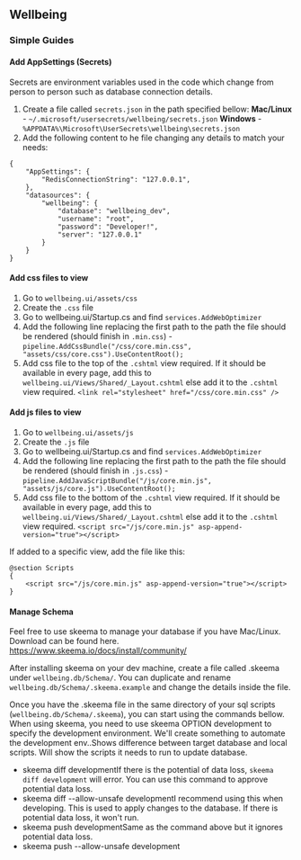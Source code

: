 ## Wellbeing

### Simple Guides

#### Add AppSettings (Secrets)
Secrets are environment variables used in the code which change from person to person such as database connection details.
1. Create a file called `secrets.json` in the path specified bellow:
**Mac/Linux** - `~/.microsoft/usersecrets/wellbeing/secrets.json`
**Windows** - `%APPDATA%\Microsoft\UserSecrets\wellbeing\secrets.json`
2. Add the following content to he file changing any details to match your needs:
```
{
    "AppSettings": {
        "RedisConnectionString": "127.0.0.1",
    },
    "datasources": {
        "wellbeing": {
            "database": "wellbeing_dev",
            "username": "root",
            "password": "Developer!",
            "server": "127.0.0.1"
        }
    }
}
```

#### Add css files to view
1. Go to `wellbeing.ui/assets/css`
2. Create the `.css` file
3. Go to wellbeing.ui/Startup.cs and find `services.AddWebOptimizer`
4. Add the following line replacing the first path to the path the file should be rendered (should finish in `.min.css`) - `pipeline.AddCssBundle("/css/core.min.css", "assets/css/core.css").UseContentRoot();`
5. Add css file to the top of the `.cshtml` view required. If it should be available in every page, add this to `wellbeing.ui/Views/Shared/_Layout.cshtml` else add it to the `.cshtml` view required. `<link rel="stylesheet" href="/css/core.min.css" />`

#### Add js files to view
1. Go to `wellbeing.ui/assets/js`
2. Create the `.js` file
3. Go to wellbeing.ui/Startup.cs and find `services.AddWebOptimizer`
4. Add the following line replacing the first path to the path the file should be rendered (should finish in `.js.css`) - `pipeline.AddJavaScriptBundle("/js/core.min.js", "assets/js/core.js").UseContentRoot();`
5. Add css file to the bottom of the `.cshtml` view required. If it should be available in every page, add this to `wellbeing.ui/Views/Shared/_Layout.cshtml` else add it to the `.cshtml` view required. `<script src="/js/core.min.js" asp-append-version="true"></script>`

If added to a specific view, add the file like this:
```
@section Scripts
{
    <script src="/js/core.min.js" asp-append-version="true"></script>
}
```

#### Manage Schema
Feel free to use skeema to manage your database if you have Mac/Linux. Download can be found here. https://www.skeema.io/docs/install/community/

After installing skeema on your dev machine, create a file called .skeema under `wellbeing.db/Schema/`. You can duplicate and rename `wellbeing.db/Schema/.skeema.example` and change the details inside the file.

Once you have the .skeema file in the same directory of your sql scripts (`wellbeing.db/Schema/.skeema`), you can start using the commands bellow. When using skeema, you need to use skeema OPTION development to specify the development environment. We'll create something to automate the development env..Shows difference between target database and local scripts. Will show the scripts it needs to run to update database.
- skeema diff developmentIf there is the potential of data loss, `skeema diff development` will error. You can use this command to approve potential data loss.
- skeema diff --allow-unsafe developmentI recommend using this when developing. This is used to apply changes to the database. If there is potential data loss, it won't run.
- skeema push developmentSame as the command above but it ignores potential data loss.
- skeema push --allow-unsafe development